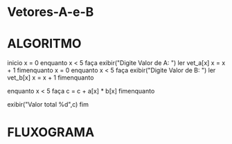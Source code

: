 # Vetores-A-e-B

# ALGORITMO

inicio
  x = 0
  enquanto x < 5 faça
    exibir("Digite Valor de A: ")
    ler vet_a[x]
    x = x + 1
  fimenquanto
  x = 0
  enquanto x < 5 faça
    exibir("Digite Valor de B: ")
    ler vet_b[x]
    x = x + 1
  fimenquanto

  enquanto x < 5 faça
    c = c + a[x] * b[x]
  fimenquanto

  exibir("Valor total %d",c)
  fim
  
  # FLUXOGRAMA
